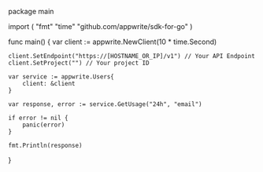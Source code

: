 package main

import (
    "fmt"
    "time"
    "github.com/appwrite/sdk-for-go"
)

func main() {
    var client := appwrite.NewClient(10 * time.Second)

    client.SetEndpoint("https://[HOSTNAME_OR_IP]/v1") // Your API Endpoint
    client.SetProject("") // Your project ID

    var service := appwrite.Users{
        client: &client
    }

    var response, error := service.GetUsage("24h", "email")

    if error != nil {
        panic(error)
    }

    fmt.Println(response)
}
